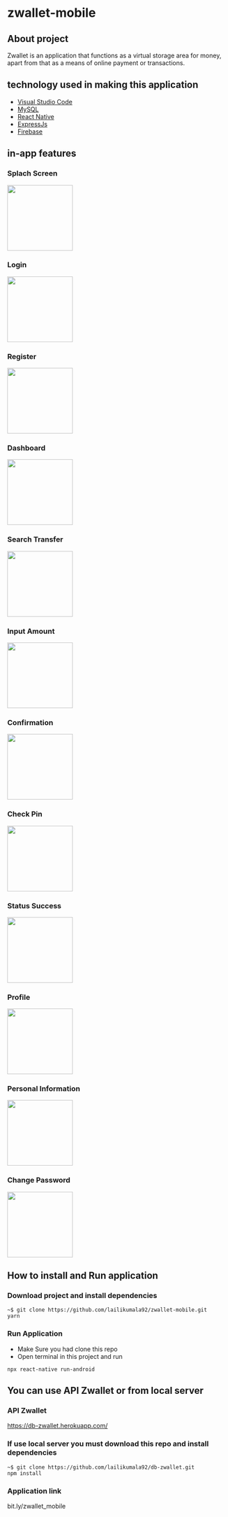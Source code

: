 # zwallet-mobile
 
## About project

  Zwallet is an application that functions as a virtual storage area for money, apart from that as a means of online payment or transactions.
   
## technology used in making this application

  - [Visual Studio Code](https://code.visualstudio.com/)
  - [MySQL](https://www.mysql.com/)
  - [React Native](https://reactnative.dev/)
  - [ExpressJs](https://expressjs.com/)
  - [Firebase](https://console.firebase.google.com/u/0/)
 
## in-app features

 ### Splach Screen
  <img src="https://user-images.githubusercontent.com/66887616/103172121-17b9fa80-4806-11eb-9568-8aa27a91de73.jpg" width="150">
  
 ### Login
 <img src="https://user-images.githubusercontent.com/66887616/103172094-d0336e80-4805-11eb-9b4f-539ae342aab9.jpg" width="150">
 
 ### Register
 <img src="https://user-images.githubusercontent.com/66887616/103172107-efca9700-4805-11eb-9221-417e3d25c072.jpg" width="150">
  
 ### Dashboard
 <img src="https://user-images.githubusercontent.com/66887616/103172069-a0846680-4805-11eb-9644-a02b3879fd1b.jpg" width="150">
  
 ### Search Transfer
 <img src="https://user-images.githubusercontent.com/66887616/103172104-e0e3e480-4805-11eb-820d-23efe64e65ed.jpg" width="150">
 
 ### Input Amount
 <img src="https://user-images.githubusercontent.com/66887616/103172013-3cfa3900-4805-11eb-810a-7655bc6f7de8.jpg" width="150">
 
  ### Confirmation
 <img src="https://user-images.githubusercontent.com/66887616/103172052-8c406980-4805-11eb-8a1b-7a8951382335.jpg" width="150">
 
   ### Check Pin
 <img src="https://user-images.githubusercontent.com/66887616/103172019-4aafbe80-4805-11eb-87d4-1893d37d1ad3.jpg" width="150">
 
   ### Status Success 
 <img src="https://user-images.githubusercontent.com/66887616/103172127-21dbf900-4806-11eb-97b0-0f559336cdf3.jpg" width="150">
 
 ### Profile
 <img src="https://user-images.githubusercontent.com/66887616/103172102-dcb7c700-4805-11eb-9b80-da84fe00c252.jpg" width="150">
 
  ### Personal Information
 <img src="https://user-images.githubusercontent.com/66887616/103172098-d590b900-4805-11eb-81a3-5e7936843eb2.jpg" width="150">
 
  ### Change Password
 <img src="https://user-images.githubusercontent.com/66887616/103172032-64510600-4805-11eb-80fc-7a84f1dba9c7.jpg" width="150">

## How to install and Run application 

### Download project and install dependencies

```
~$ git clone https://github.com/lailikumala92/zwallet-mobile.git
yarn
```

### Run Application
   <ul>
    <li>Make Sure you had clone this repo</li>
    <li>Open terminal in this project and run</li>
   </ul>
   
 ```
npx react-native run-android

```


 ## You can use API Zwallet or from local server
 ### API Zwallet
 
  https://db-zwallet.herokuapp.com/
  
 ### If use local server you must download this repo and install dependencies
 
 ```
~$ git clone https://github.com/lailikumala92/db-zwallet.git
npm install
```


### Application link

bit.ly/zwallet_mobile
